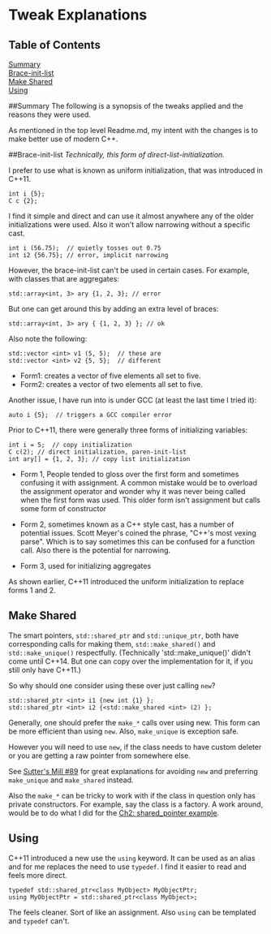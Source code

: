 # Tweak Explanations
## Table of Contents
<a href="#summary">Summary</a><br>
<a href="#brace_init">Brace-init-list</a><br>
<a href="#make_shared">Make Shared</a><br>
<a href="#using">Using</a><br>

<a class="anchor" href="#summary"></a>
##Summary
The following is a synopsis of the tweaks applied and the reasons they were used.

As mentioned in the top level Readme.md, my intent with the changes is to make better use of modern C++.

<a class="anchor" href="#brace_init"></a>
##Brace-init-list
*Technically, this form of direct-list-initialization.*

I prefer to use what is known as uniform initialization, that was introduced in C++11.

```
int i {5};
C c {2};
```

I find it simple and direct and can use it almost anywhere any of the older initializations were used.  Also it won't allow narrowing without a specific cast.  

```
int i (56.75);  // quietly tosses out 0.75
int i2 {56.75}; // error, implicit narrowing
```

However, the brace-init-list can't be used in certain cases.  For example, with classes that are aggregates:

```
std::array<int, 3> ary {1, 2, 3}; // error
```

But one can get around this by adding an extra level of braces:

```
std::array<int, 3> ary { {1, 2, 3} }; // ok
```

Also note the following:

```
std::vector <int> v1 (5, 5);  // these are
std::vector <int> v2 {5, 5};  // different
```

* Form1: creates a vector of five elements all set to five.
* Form2: creates a vector of two elements all set to five.

Another issue, I have run into is under GCC (at least the last time I tried it):

```
auto i {5};  // triggers a GCC compiler error
```

Prior to C++11, there were generally three forms of initializing variables:

```
int i = 5;  // copy initialization
C c(2); // direct initialization, paren-init-list
int ary[] = {1, 2, 3}; // copy list initialization
```

* Form 1, People tended to gloss over the first form and sometimes confusing it with assignment.  A common mistake would be to overload the assignment operator and wonder why it was never being called when the first form was used.  This older form isn't assignment but calls some form of constructor

* Form 2, sometimes known as a C++ style cast, has a number of potential issues.  Scott Meyer's coined the phrase, "C++'s most vexing parse".  Which is to say sometimes this can be confused for a function call.  Also there is the potential for narrowing.

* Form 3, used for initializing aggregates

As shown earlier, C++11 introduced the uniform initialization to replace forms 1 and 2.

<a class="anchor" href="#make_shared"></a>
## Make Shared
The smart pointers, `std::shared_ptr` and `std::unique_ptr`, both have corresponding calls for making them, `std::make_shared()` and `std::make_unique()` respectfully. (Technically 'std::make_unique()' didn't come until C++14.  But one can copy over the implementation for it, if you still only have C++11.)

So why should one consider using these over just calling `new`?

```
std::shared_ptr <int> i1 {new int {1} };
std::shared_ptr <int> i2 {<std::make_shared <int> (2) };
```

Generally, one should prefer the `make_*` calls over using new.  This form can be more efficient than using `new`. Also, `make_unique` is exception safe.

However you will need to use `new`, if the class needs to have custom deleter or you are getting a raw pointer from somewhere else.

See [Sutter's Mill #89](https://herbsutter.com/2013/05/29/gotw-89-solution-smart-pointers/) for great explanations for avoiding `new` and preferring `make_unique` and `make_shared` instead.

Also the `make_*` can be tricky to work with if the class in question only has private constructors. For example, say the class is a factory.  A work around, would be to do what I did for the [Ch2: shared_pointer example](https://github.com/tlanc007/APIBookTweaks/tree/master/02_Qualities/shared_pointer).

<a class="anchor" href="#using"></a>
## Using
C++11 introduced a new use the `using` keyword.  It can be used as an alias and for me replaces the need to use `typedef`.  I find it easier to read and feels more direct.

```
typedef std::shared_ptr<class MyObject> MyObjectPtr;
using MyObjectPtr = std::shared_ptr<class MyObject>;
```  

The feels cleaner.  Sort of like an assignment.  Also `using` can be templated and `typedef` can't.
